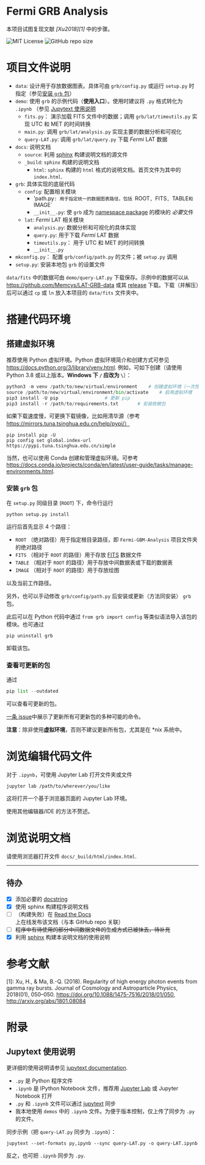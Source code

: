 
# Fermi GRB Analysis
本项目试图复现文献 <cite>[Xu2018][1]</cite> 中的步骤。

![MIT License](https://img.shields.io/github/license/Memcys/Fermi-GRB-Analysis?label=LICENSE&logo=MIT)
![GitHub repo size](https://img.shields.io/github/repo-size/Memcys/Fermi-GRB-Analysis)

项目文件说明
===========
- `data`: 设计用于存放数据图表。具体可由 `grb/config.py` 或运行 `setup.py` 时指定（参见[安装 `grb` 包](#安装-grb-包)）
- `demo`: 使用 `grb` 的示例代码（**使用入口**）。使用时建议将 `.py` 格式转化为 `.ipynb` （参见 [Jupytext 使用说明](#Jupytext-使用说明)
    - `fits.py`： 演示加载 FITS 文件中的数据；调用 `grb/lat/timeutils.py` 实现 UTC 和 MET 的时间转换
    - `main.py`: 调用 `grb/lat/analysis.py` 实现主要的数据分析和可视化
    - `query-LAT.py`: 调用 `grb/lat/query.py` 下载 *Fermi* LAT 数据
- `docs`: 说明文档
    - `source`: 利用 [sphinx](https://www.sphinx-doc.org) 构建说明文档的源文件
    - `_build`: `sphinx` 构建的说明文档
        - `html`: `sphinx` 构建的 `html` 格式的说明文档。首页文件为其中的 `index.html`.
- `grb`: 具体实现的底层代码
    - `config`: 配置相关模块
        - 'path.py`: 用于指定统一的数据图表路径，包括 `ROOT`, `FITS`, `TABLE` 和 `IMAGE`
        - `__init__.py`: 使 `grb` 成为 [namespace package](https://docs.python.org/3/tutorial/modules.html#packages) 的模块的 *必要*文件
    - `lat`: *Fermi* LAT 相关模块
        - `analysis.py`: 数据分析和可视化的具体实现
        - `query.py`: 用于下载 *Fermi* LAT 数据
        - `timeutils.py`： 用于 UTC 和 MET 的时间转换
        - `__init__.py`
- `mkconfig.py`： 配置 `grb/config/path.py` 的文件；被 `setup.py` 调用
- `setup.py`: 安装本地包 `grb` 的设置文件

`data/fits` 中的数据可由 `demo/query-LAT.py` 下载保存。示例中的数据可以从 https://github.com/Memcys/LAT-GRB-data 或其 [release](https://github.com/Memcys/LAT-GRB-data/releases/) 下载。下载（并解压）后可以通过 `cp` 或 `ln` 放入本项目的 `data/fits` 文件夹中。


搭建代码环境
==========
搭建虚拟环境
----------
推荐使用 Python 虚拟环境。Python 虚拟环境简介和创建方式可参见 https://docs.python.org/3/library/venv.html. 例如，可如下创建（请使用 Python 3.8 或以上版本。**Windows 下 `/` 应改为 `\`**）：

```Python
python3 -m venv /path/to/new/virtual/environment	# 创建虚拟环境（一次性）
source /path/to/new/virtual/environment/bin/activate	# 启用虚拟环境
pip3 install -U pip					# 更新 pip
pip3 install -r /path/to/requirements.txt		# 安装依赖包
```
如果下载速度慢，可更换下载镜像，比如用清华源（参考 https://mirrors.tuna.tsinghua.edu.cn/help/pypi/）
```
pip install pip -U
pip config set global.index-url https://pypi.tuna.tsinghua.edu.cn/simple
```

当然，也可以使用 Conda 创建和管理虚拟环境。可参考 https://docs.conda.io/projects/conda/en/latest/user-guide/tasks/manage-environments.html.


### 安装 `grb` 包
在 `setup.py` 同级目录 (`ROOT`) 下，命令行运行
```
python setup.py install
```
运行后首先显示 4 个路径：
- `ROOT` （绝对路径）用于指定根目录路径，即 `Fermi-GBM-Analysis` 项目文件夹的绝对路径
- `FITS` （相对于 `ROOT` 的路径）用于存放 [FITS](https://fits.gsfc.nasa.gov/fits_standard.html) 数据文件
- `TABLE` （相对于 `ROOT` 的路径）用于存放中间数据表或下载的数据表
- `IMAGE` （相对于 `ROOT` 的路径）用于存放绘图

以及当前工作路径。

另外，也可以手动修改 `grb/config/path.py` 后安装或更新（方法同安装） `grb` 包。

此后可以在 Python 代码中通过 `from grb import config` 等类似语法导入该包的模块。也可通过
```
pip uninstall grb
```
卸载该包。


### 查看可更新的包
通过
```python
pip list --outdated
```
可以查看可更新的包。

[一条 issue](https://github.com/pypa/pip/issues/3819)中展示了更新所有可更新包的多种可能的命令。

**注意**：除非使用**虚拟环境**，否则不建议更新所有包，尤其是在 *nix 系统中。


浏览编辑代码文件
==============
对于 `.ipynb`，可使用 Jupyter Lab 打开文件夹或文件
```
jupyter lab /path/to/wherever/you/like
```
这将打开一个基于浏览器页面的 Jupyter Lab 环境。

使用其他编辑器/IDE 的方法不赘述。


浏览说明文档
==========
请使用浏览器打开文件 `docs/_build/html/index.html`.


***
## 待办
- [x] 添加必要的 [docstring](https://numpydoc.readthedocs.io/en/latest/format.html)
- [x] 使用 sphinx 构建程序说明文档
- [ ] （构建失败）在 [Read the Docs](https://readthedocs.org) 上在线发布该文档（与本 GitHub repo 关联）
- [ ] ~~程序中有待使用的部分中间数据文件的生成方式已被抹去，待补充~~
- [x] 利用 [sphinx](https://www.sphinx-doc.org) 构建本说明文档的使用说明

参考文献
=======
[1]: Xu, H., & Ma, B.-Q. (2018). Regularity of high energy photon events from gamma ray bursts. Journal of Cosmology and Astroparticle Physics, 2018(01), 050–050. https://doi.org/10.1088/1475-7516/2018/01/050, http://arxiv.org/abs/1801.08084


附录
====

Jupytext 使用说明
----------------
更详细的使用说明请参见 [jupytext documentation](https://jupytext.readthedocs.io/en/latest/).
- `.py` 是 Python 程序文件
- `.ipynb` 是 IPython Notebook 文件，推荐用 [Jupyter Lab](https://jupyterlab.readthedocs.io/en/stable/) 或 Jupyter Notebook 打开
- `.py` 和 `.ipynb` 文件可以通过 [jupytext](https://jupytext.readthedocs.io/en/latest/introduction.html) 同步
- 我本地使用 `demos` 中的 `.ipynb` 文件。为便于版本控制，仅上传了同步为 `.py` 的文件。

同步示例（把 `query-LAT.py` 同步为 `.ipynb`）：

```
jupytext --set-formats py,ipynb --sync query-LAT.py -o query-LAT.ipynb
```
反之，也可把 `.ipynb` 同步为 `.py`.